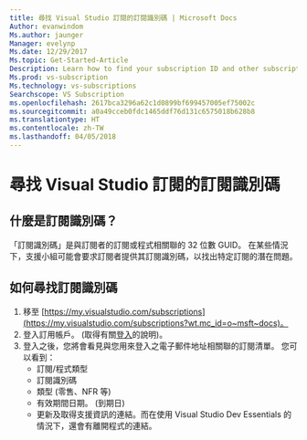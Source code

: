 ```yaml
---
title: 尋找 Visual Studio 訂閱的訂閱識別碼 | Microsoft Docs
Author: evanwindom
Ms.author: jaunger
Manager: evelynp
Ms.date: 12/29/2017
Ms.topic: Get-Started-Article
Description: Learn how to find your subscription ID and other subscription information
Ms.prod: vs-subscription
Ms.technology: vs-subscriptions
Searchscope: VS Subscription
ms.openlocfilehash: 2617bca3296a62c1d0899bf699457005ef75002c
ms.sourcegitcommit: a0a49cceb0fdc1465ddf76d131c6575018b628b8
ms.translationtype: HT
ms.contentlocale: zh-TW
ms.lasthandoff: 04/05/2018
---
```

# <a name="locating-your-subscription-id-for-visual-studio-subscriptions"></a>尋找 Visual Studio 訂閱的訂閱識別碼

## <a name="what-is-a-subscription-id"></a>什麼是訂閱識別碼？
「訂閱識別碼」是與訂閱者的訂閱或程式相關聯的 32 位數 GUID。  在某些情況下，支援小組可能會要求訂閱者提供其訂閱識別碼，以找出特定訂閱的潛在問題。 

## <a name="how-to-find-your-subscription-id"></a>如何尋找訂閱識別碼
1. 移至 [https://my.visualstudio.com/subscriptions](https://my.visualstudio.com/subscriptions?wt.mc_id=o~msft~docs)。
2. 登入訂用帳戶。  (取得有關[登入](/visualstudio/subscriptions/signing-in)的說明)。
3. 登入之後，您將會看見與您用來登入之電子郵件地址相關聯的訂閱清單。  您可以看到：
    - 訂閱/程式類型
    - 訂閱識別碼 
    - 類型 (零售、NFR 等)
    - 有效期間日期。  (到期日)
    - 更新及取得支援資訊的連結。而在使用 Visual Studio Dev Essentials 的情況下，還會有離開程式的連結。  
